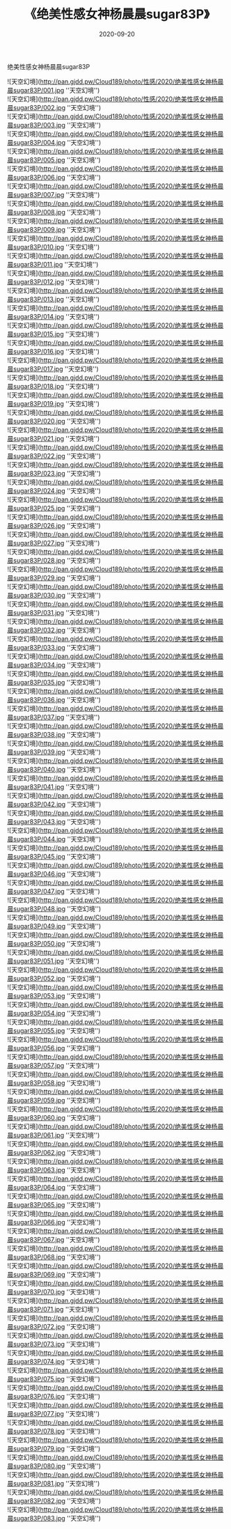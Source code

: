 ﻿---
layout: post
title:  《绝美性感女神杨晨晨sugar83P》
date:   2020-09-20
img: http://pan.gjdd.pw/Cloud189/photo/性感/2020/绝美性感女神杨晨晨sugar83P/000.jpg
categories: [美女, 性感, 泳衣]
---

绝美性感女神杨晨晨sugar83P



![天空幻境](http://pan.gjdd.pw/Cloud189/photo/性感/2020/绝美性感女神杨晨晨sugar83P/001.jpg ''天空幻境'') <br>
![天空幻境](http://pan.gjdd.pw/Cloud189/photo/性感/2020/绝美性感女神杨晨晨sugar83P/002.jpg ''天空幻境'') <br>
![天空幻境](http://pan.gjdd.pw/Cloud189/photo/性感/2020/绝美性感女神杨晨晨sugar83P/003.jpg ''天空幻境'') <br>
![天空幻境](http://pan.gjdd.pw/Cloud189/photo/性感/2020/绝美性感女神杨晨晨sugar83P/004.jpg ''天空幻境'') <br>
![天空幻境](http://pan.gjdd.pw/Cloud189/photo/性感/2020/绝美性感女神杨晨晨sugar83P/005.jpg ''天空幻境'') <br>
![天空幻境](http://pan.gjdd.pw/Cloud189/photo/性感/2020/绝美性感女神杨晨晨sugar83P/006.jpg ''天空幻境'') <br>
![天空幻境](http://pan.gjdd.pw/Cloud189/photo/性感/2020/绝美性感女神杨晨晨sugar83P/007.jpg ''天空幻境'') <br>
![天空幻境](http://pan.gjdd.pw/Cloud189/photo/性感/2020/绝美性感女神杨晨晨sugar83P/008.jpg ''天空幻境'') <br>
![天空幻境](http://pan.gjdd.pw/Cloud189/photo/性感/2020/绝美性感女神杨晨晨sugar83P/009.jpg ''天空幻境'') <br>
![天空幻境](http://pan.gjdd.pw/Cloud189/photo/性感/2020/绝美性感女神杨晨晨sugar83P/010.jpg ''天空幻境'') <br>
![天空幻境](http://pan.gjdd.pw/Cloud189/photo/性感/2020/绝美性感女神杨晨晨sugar83P/011.jpg ''天空幻境'') <br>
![天空幻境](http://pan.gjdd.pw/Cloud189/photo/性感/2020/绝美性感女神杨晨晨sugar83P/012.jpg ''天空幻境'') <br>
![天空幻境](http://pan.gjdd.pw/Cloud189/photo/性感/2020/绝美性感女神杨晨晨sugar83P/013.jpg ''天空幻境'') <br>
![天空幻境](http://pan.gjdd.pw/Cloud189/photo/性感/2020/绝美性感女神杨晨晨sugar83P/014.jpg ''天空幻境'') <br>
![天空幻境](http://pan.gjdd.pw/Cloud189/photo/性感/2020/绝美性感女神杨晨晨sugar83P/015.jpg ''天空幻境'') <br>
![天空幻境](http://pan.gjdd.pw/Cloud189/photo/性感/2020/绝美性感女神杨晨晨sugar83P/016.jpg ''天空幻境'') <br>
![天空幻境](http://pan.gjdd.pw/Cloud189/photo/性感/2020/绝美性感女神杨晨晨sugar83P/017.jpg ''天空幻境'') <br>
![天空幻境](http://pan.gjdd.pw/Cloud189/photo/性感/2020/绝美性感女神杨晨晨sugar83P/018.jpg ''天空幻境'') <br>
![天空幻境](http://pan.gjdd.pw/Cloud189/photo/性感/2020/绝美性感女神杨晨晨sugar83P/019.jpg ''天空幻境'') <br>
![天空幻境](http://pan.gjdd.pw/Cloud189/photo/性感/2020/绝美性感女神杨晨晨sugar83P/020.jpg ''天空幻境'') <br>
![天空幻境](http://pan.gjdd.pw/Cloud189/photo/性感/2020/绝美性感女神杨晨晨sugar83P/021.jpg ''天空幻境'') <br>
![天空幻境](http://pan.gjdd.pw/Cloud189/photo/性感/2020/绝美性感女神杨晨晨sugar83P/022.jpg ''天空幻境'') <br>
![天空幻境](http://pan.gjdd.pw/Cloud189/photo/性感/2020/绝美性感女神杨晨晨sugar83P/023.jpg ''天空幻境'') <br>
![天空幻境](http://pan.gjdd.pw/Cloud189/photo/性感/2020/绝美性感女神杨晨晨sugar83P/024.jpg ''天空幻境'') <br>
![天空幻境](http://pan.gjdd.pw/Cloud189/photo/性感/2020/绝美性感女神杨晨晨sugar83P/025.jpg ''天空幻境'') <br>
![天空幻境](http://pan.gjdd.pw/Cloud189/photo/性感/2020/绝美性感女神杨晨晨sugar83P/026.jpg ''天空幻境'') <br>
![天空幻境](http://pan.gjdd.pw/Cloud189/photo/性感/2020/绝美性感女神杨晨晨sugar83P/027.jpg ''天空幻境'') <br>
![天空幻境](http://pan.gjdd.pw/Cloud189/photo/性感/2020/绝美性感女神杨晨晨sugar83P/028.jpg ''天空幻境'') <br>
![天空幻境](http://pan.gjdd.pw/Cloud189/photo/性感/2020/绝美性感女神杨晨晨sugar83P/029.jpg ''天空幻境'') <br>
![天空幻境](http://pan.gjdd.pw/Cloud189/photo/性感/2020/绝美性感女神杨晨晨sugar83P/030.jpg ''天空幻境'') <br>
![天空幻境](http://pan.gjdd.pw/Cloud189/photo/性感/2020/绝美性感女神杨晨晨sugar83P/031.jpg ''天空幻境'') <br>
![天空幻境](http://pan.gjdd.pw/Cloud189/photo/性感/2020/绝美性感女神杨晨晨sugar83P/032.jpg ''天空幻境'') <br>
![天空幻境](http://pan.gjdd.pw/Cloud189/photo/性感/2020/绝美性感女神杨晨晨sugar83P/033.jpg ''天空幻境'') <br>
![天空幻境](http://pan.gjdd.pw/Cloud189/photo/性感/2020/绝美性感女神杨晨晨sugar83P/034.jpg ''天空幻境'') <br>
![天空幻境](http://pan.gjdd.pw/Cloud189/photo/性感/2020/绝美性感女神杨晨晨sugar83P/035.jpg ''天空幻境'') <br>
![天空幻境](http://pan.gjdd.pw/Cloud189/photo/性感/2020/绝美性感女神杨晨晨sugar83P/036.jpg ''天空幻境'') <br>
![天空幻境](http://pan.gjdd.pw/Cloud189/photo/性感/2020/绝美性感女神杨晨晨sugar83P/037.jpg ''天空幻境'') <br>
![天空幻境](http://pan.gjdd.pw/Cloud189/photo/性感/2020/绝美性感女神杨晨晨sugar83P/038.jpg ''天空幻境'') <br>
![天空幻境](http://pan.gjdd.pw/Cloud189/photo/性感/2020/绝美性感女神杨晨晨sugar83P/039.jpg ''天空幻境'') <br>
![天空幻境](http://pan.gjdd.pw/Cloud189/photo/性感/2020/绝美性感女神杨晨晨sugar83P/040.jpg ''天空幻境'') <br>
![天空幻境](http://pan.gjdd.pw/Cloud189/photo/性感/2020/绝美性感女神杨晨晨sugar83P/041.jpg ''天空幻境'') <br>
![天空幻境](http://pan.gjdd.pw/Cloud189/photo/性感/2020/绝美性感女神杨晨晨sugar83P/042.jpg ''天空幻境'') <br>
![天空幻境](http://pan.gjdd.pw/Cloud189/photo/性感/2020/绝美性感女神杨晨晨sugar83P/043.jpg ''天空幻境'') <br>
![天空幻境](http://pan.gjdd.pw/Cloud189/photo/性感/2020/绝美性感女神杨晨晨sugar83P/044.jpg ''天空幻境'') <br>
![天空幻境](http://pan.gjdd.pw/Cloud189/photo/性感/2020/绝美性感女神杨晨晨sugar83P/045.jpg ''天空幻境'') <br>
![天空幻境](http://pan.gjdd.pw/Cloud189/photo/性感/2020/绝美性感女神杨晨晨sugar83P/046.jpg ''天空幻境'') <br>
![天空幻境](http://pan.gjdd.pw/Cloud189/photo/性感/2020/绝美性感女神杨晨晨sugar83P/047.jpg ''天空幻境'') <br>
![天空幻境](http://pan.gjdd.pw/Cloud189/photo/性感/2020/绝美性感女神杨晨晨sugar83P/048.jpg ''天空幻境'') <br>
![天空幻境](http://pan.gjdd.pw/Cloud189/photo/性感/2020/绝美性感女神杨晨晨sugar83P/049.jpg ''天空幻境'') <br>
![天空幻境](http://pan.gjdd.pw/Cloud189/photo/性感/2020/绝美性感女神杨晨晨sugar83P/050.jpg ''天空幻境'') <br>
![天空幻境](http://pan.gjdd.pw/Cloud189/photo/性感/2020/绝美性感女神杨晨晨sugar83P/051.jpg ''天空幻境'') <br>
![天空幻境](http://pan.gjdd.pw/Cloud189/photo/性感/2020/绝美性感女神杨晨晨sugar83P/052.jpg ''天空幻境'') <br>
![天空幻境](http://pan.gjdd.pw/Cloud189/photo/性感/2020/绝美性感女神杨晨晨sugar83P/053.jpg ''天空幻境'') <br>
![天空幻境](http://pan.gjdd.pw/Cloud189/photo/性感/2020/绝美性感女神杨晨晨sugar83P/054.jpg ''天空幻境'') <br>
![天空幻境](http://pan.gjdd.pw/Cloud189/photo/性感/2020/绝美性感女神杨晨晨sugar83P/055.jpg ''天空幻境'') <br>
![天空幻境](http://pan.gjdd.pw/Cloud189/photo/性感/2020/绝美性感女神杨晨晨sugar83P/056.jpg ''天空幻境'') <br>
![天空幻境](http://pan.gjdd.pw/Cloud189/photo/性感/2020/绝美性感女神杨晨晨sugar83P/057.jpg ''天空幻境'') <br>
![天空幻境](http://pan.gjdd.pw/Cloud189/photo/性感/2020/绝美性感女神杨晨晨sugar83P/058.jpg ''天空幻境'') <br>
![天空幻境](http://pan.gjdd.pw/Cloud189/photo/性感/2020/绝美性感女神杨晨晨sugar83P/059.jpg ''天空幻境'') <br>
![天空幻境](http://pan.gjdd.pw/Cloud189/photo/性感/2020/绝美性感女神杨晨晨sugar83P/060.jpg ''天空幻境'') <br>
![天空幻境](http://pan.gjdd.pw/Cloud189/photo/性感/2020/绝美性感女神杨晨晨sugar83P/061.jpg ''天空幻境'') <br>
![天空幻境](http://pan.gjdd.pw/Cloud189/photo/性感/2020/绝美性感女神杨晨晨sugar83P/062.jpg ''天空幻境'') <br>
![天空幻境](http://pan.gjdd.pw/Cloud189/photo/性感/2020/绝美性感女神杨晨晨sugar83P/063.jpg ''天空幻境'') <br>
![天空幻境](http://pan.gjdd.pw/Cloud189/photo/性感/2020/绝美性感女神杨晨晨sugar83P/064.jpg ''天空幻境'') <br>
![天空幻境](http://pan.gjdd.pw/Cloud189/photo/性感/2020/绝美性感女神杨晨晨sugar83P/065.jpg ''天空幻境'') <br>
![天空幻境](http://pan.gjdd.pw/Cloud189/photo/性感/2020/绝美性感女神杨晨晨sugar83P/066.jpg ''天空幻境'') <br>
![天空幻境](http://pan.gjdd.pw/Cloud189/photo/性感/2020/绝美性感女神杨晨晨sugar83P/067.jpg ''天空幻境'') <br>
![天空幻境](http://pan.gjdd.pw/Cloud189/photo/性感/2020/绝美性感女神杨晨晨sugar83P/068.jpg ''天空幻境'') <br>
![天空幻境](http://pan.gjdd.pw/Cloud189/photo/性感/2020/绝美性感女神杨晨晨sugar83P/069.jpg ''天空幻境'') <br>
![天空幻境](http://pan.gjdd.pw/Cloud189/photo/性感/2020/绝美性感女神杨晨晨sugar83P/070.jpg ''天空幻境'') <br>
![天空幻境](http://pan.gjdd.pw/Cloud189/photo/性感/2020/绝美性感女神杨晨晨sugar83P/071.jpg ''天空幻境'') <br>
![天空幻境](http://pan.gjdd.pw/Cloud189/photo/性感/2020/绝美性感女神杨晨晨sugar83P/072.jpg ''天空幻境'') <br>
![天空幻境](http://pan.gjdd.pw/Cloud189/photo/性感/2020/绝美性感女神杨晨晨sugar83P/073.jpg ''天空幻境'') <br>
![天空幻境](http://pan.gjdd.pw/Cloud189/photo/性感/2020/绝美性感女神杨晨晨sugar83P/074.jpg ''天空幻境'') <br>
![天空幻境](http://pan.gjdd.pw/Cloud189/photo/性感/2020/绝美性感女神杨晨晨sugar83P/075.jpg ''天空幻境'') <br>
![天空幻境](http://pan.gjdd.pw/Cloud189/photo/性感/2020/绝美性感女神杨晨晨sugar83P/076.jpg ''天空幻境'') <br>
![天空幻境](http://pan.gjdd.pw/Cloud189/photo/性感/2020/绝美性感女神杨晨晨sugar83P/077.jpg ''天空幻境'') <br>
![天空幻境](http://pan.gjdd.pw/Cloud189/photo/性感/2020/绝美性感女神杨晨晨sugar83P/078.jpg ''天空幻境'') <br>
![天空幻境](http://pan.gjdd.pw/Cloud189/photo/性感/2020/绝美性感女神杨晨晨sugar83P/079.jpg ''天空幻境'') <br>
![天空幻境](http://pan.gjdd.pw/Cloud189/photo/性感/2020/绝美性感女神杨晨晨sugar83P/080.jpg ''天空幻境'') <br>
![天空幻境](http://pan.gjdd.pw/Cloud189/photo/性感/2020/绝美性感女神杨晨晨sugar83P/081.jpg ''天空幻境'') <br>
![天空幻境](http://pan.gjdd.pw/Cloud189/photo/性感/2020/绝美性感女神杨晨晨sugar83P/082.jpg ''天空幻境'') <br>
![天空幻境](http://pan.gjdd.pw/Cloud189/photo/性感/2020/绝美性感女神杨晨晨sugar83P/083.jpg ''天空幻境'') <br>